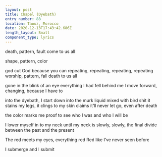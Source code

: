 ```yaml
---
layout: post
title: Chapel (Dyebath)
entry_number: 88
location: Taouz, Morocco
date: 2020-12-13T17:43:42.686Z
length_layout: Small
component_type: lyrics
---
```

death, pattern, fault
come to us all 

shape, pattern, color

god cut God because you can
repeating, repeating, repeating, repeating 
worship, pattern, fall
death to us all

gone in the blink of an eye
everything I had fell behind me 
I move forward, changing, because I have to

into the dyebath, I start down
into the murk liquid mixed with bird shit 
it stains my legs, it clings to my skin
claims it’ll never let go, even after death

the color marks me
proof to see who I was and who I will be

I lower myself in to my neck
until my neck is slowly, slowly, 
the final divide between the past and the present
 
The red meets my eyes, everything red
Red like I’ve never seen before

I submerge and I submit